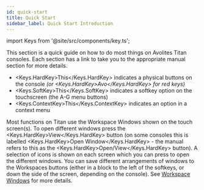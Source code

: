 ```yaml
---
id: quick-start
title: Quick Start
sidebar_label: Quick Start Introduction
---
```


import Keys from '@site/src/components/key.ts';

This section is a quick guide on how to do most things on Avolites Titan
consoles. Each section has a link to take you to the appropriate manual
section for more details.

- <Keys.HardKey>This</Keys.HardKey> indicates a physical buttons on the console *(or <Keys.HardKey>Avo</Keys.HardKey> for red keys)*
- <Keys.SoftKey>This</Keys.SoftKey> indicates a softkey option on the touchscreen (the A-G menu buttons)
- <Keys.ContextKey>This</Keys.ContextKey> indicates an option in a context menu 

Most functions on Titan use the Workspace Windows shown on the touch screen(s).
To open different windows press the <Keys.HardKey>View</Keys.HardKey> button (on some consoles this is labelled <Keys.HardKey>Open Window</Keys.HardKey> -
the manual refers to this as the <Keys.HardKey>Open\/View</Keys.HardKey> button). A selection of icons is
shown on each screen which you can press to open the different windows.
You can save different arrangements of windows to the Workspaces buttons
(either in a block to the left of the softkeys, or down the side of the screen,
depending on the console).
See [Workspace Windows](./titan-basics/workspace-windows.md) for more details.
